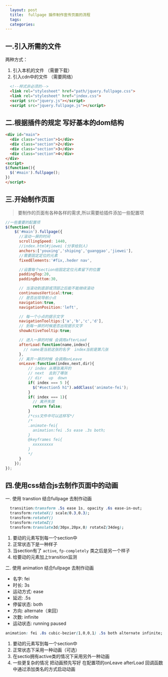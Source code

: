 ```yaml
---
  layout: post
  title:  fullpage 插件制作宣传页面的流程
  tags:
  categories:
---
```


##  一.引入所需的文件

两种方式：

1. 引入本机的文件 （需要下载）
2. 引入cdn中的文件 （需要网络）  

```html
  <!--样式非必须的-->
  <link rel="stylesheet" href="path/jquery.fullpage.css">
  <link rel="stylesheet" href="index.css">
  <script src="jquery.js"></script>
  <script src="jquery.fullpage.js"></script>
```

## 二.根据插件的规定 写好基本的dom结构

```html
<div id="main">
  <div class="section">1</div>
  <div class="section">2</div>
  <div class="section">3</div>
  <div class="section">4</div>
</div>
<script>
$(function(){
  $('#main').fullpage();
})
</script>
```

## 三.开始制作页面

> 要制作的页面有各种各样的需求,所以需要给插件添加一些配置项

```javascript
//一些重要的配置项
$(function(){
    $('#main').fullpage({
      //滚动一屏的时间
      scrollingSpeed: 1440,
      //index.html#jiewei (分享给别人)
      anchors:['youxing','shiping','guanggao','jiewei'],
      //需要固定定位的元素
      fixedElements:'#fix,.heder nav',

      //设置每个section给固定定位元素留下的位置
      paddingTop:20,
      paddingBottom:30,

      // 当滚动到底部或顶部之后能不能继续滚动
      continuousVertical:true;
      // 是否出现导航小点
      navigation:true,
      navigationPosition:'left',

      // 每一个小点的提示文字
      navigationTooltips:['a','b','c','d'],
      // 到每一屏的时候是否出现提示文字
      showActiveTooltip:true;

      // 进入一屏的时候 会调用afterLoad
      afterLoad:function(name,index){
        // name是当前这张的名字  index当前是第几张
      },
      // 离开一屏的时候 会调用onLeave
      onLeave:function(index,next,dir){
          // index 从哪张离开的
          // next  去到了哪张
          // dir   up  down
          if( index === 5 ){
            $("#section5 h1").addClass('animate-fei');
          }
          if( index === 1){
            // 离开失效
            return false;
          }
          /*css文件中可以这样写*/
          /*
          .animate-fei{
            animation:fei .5s ease .3s both;
          }
          @keyframes fei{
            xxxxxxxxx
          }
          */
      }
    });
});
```


## 四.使用css结合js去制作页面中的动画

一. 使用 transtion 结合fullpage 去制作动画

```css
  transition:transform .5s ease 1s, opacity .6s ease-in-out;
  transform:rotateX() scale(0.3,0.3);
  transform:rotateY()
  transform:rotateZ()
  transform:translate3d(30px,20px,0) rotateZ(34deg);
```
1. 要动的元素写到每一个section中
2. 正常状态下是一种样子
3. 当section有了 `active`, `fp-completely` 类之后是另一个样子
4. 给要动的元素加上transition监测

二. 使用 animation 结合fullpage 去制作动画

* 名字: fei  
* 时长: 3s
* 运动方式: ease
* 延迟: .5s
* 停留状态: both
* 方向: alternate（来回）
* 次数: infinite
* 运动状态: running  paused

```css
animation: fei .8s cubic-bezier(1,0,0,1) .5s both alternate infinite;
```


1. 要动的元素写到每一个section中
2. 正常状态下采用一种动画（可选）
3. 在sectio拥有active类的情况下采用另外一种动画
4. 一些更复杂的情况 把动画预先写好  在配置项的onLeave afterLoad
回调函数中通过添加类名的方式启动动画
